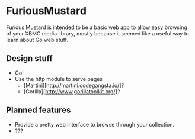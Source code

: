 FuriousMustard
==============

Furious Mustard is intended to be a basic web app to allow easy browsing of your XBMC media library, mostly because it seemed like a useful way to learn about Go web stuff.

Design stuff
------------
- Go!
- Use the http module to serve pages
  - [Martini][http://martini.codegangsta.io/]?
  - [Gorilla][http://www.gorillatoolkit.org/]?

Planned features
----------------
- Provide a pretty web interface to browse through your collection.
- ???

